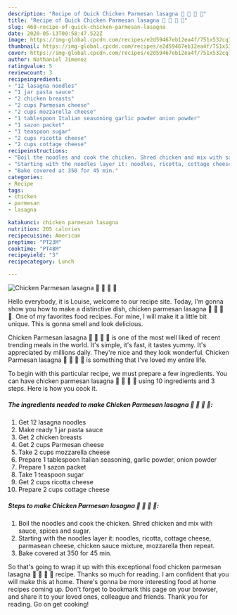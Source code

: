 ```yaml
---
description: "Recipe of Quick Chicken Parmesan lasagna 🍗 🧀 🍝 🍅"
title: "Recipe of Quick Chicken Parmesan lasagna 🍗 🧀 🍝 🍅"
slug: 460-recipe-of-quick-chicken-parmesan-lasagna
date: 2020-05-13T09:58:47.522Z
image: https://img-global.cpcdn.com/recipes/e2d59467eb12ea4f/751x532cq70/chicken-parmesan-lasagna-🍗-🧀-🍝-🍅-recipe-main-photo.jpg
thumbnail: https://img-global.cpcdn.com/recipes/e2d59467eb12ea4f/751x532cq70/chicken-parmesan-lasagna-🍗-🧀-🍝-🍅-recipe-main-photo.jpg
cover: https://img-global.cpcdn.com/recipes/e2d59467eb12ea4f/751x532cq70/chicken-parmesan-lasagna-🍗-🧀-🍝-🍅-recipe-main-photo.jpg
author: Nathaniel Jimenez
ratingvalue: 5
reviewcount: 3
recipeingredient:
- "12 lasagna noodles"
- "1 jar pasta sauce"
- "2 chicken breasts"
- "2 cups Parmesan cheese"
- "2 cups mozzarella cheese"
- "1 tablespoon Italian seasoning garlic powder onion powder"
- "1 sazon packet"
- "1 teaspoon sugar"
- "2 cups ricotta cheese"
- "2 cups cottage cheese"
recipeinstructions:
- "Boil the noodles and cook the chicken. Shred chicken and mix with sauce, spices and sugar."
- "Starting with the noodles layer it: noodles, ricotta, cottage cheese, parmasean cheese, chicken sauce mixture, mozzarella then repeat."
- "Bake covered at 350 for 45 min."
categories:
- Recipe
tags:
- chicken
- parmesan
- lasagna

katakunci: chicken parmesan lasagna 
nutrition: 205 calories
recipecuisine: American
preptime: "PT23M"
cooktime: "PT48M"
recipeyield: "3"
recipecategory: Lunch

---
```



![Chicken Parmesan lasagna 🍗 🧀 🍝 🍅](https://img-global.cpcdn.com/recipes/e2d59467eb12ea4f/751x532cq70/chicken-parmesan-lasagna-🍗-🧀-🍝-🍅-recipe-main-photo.jpg)

Hello everybody, it is Louise, welcome to our recipe site. Today, I'm gonna show you how to make a distinctive dish, chicken parmesan lasagna 🍗 🧀 🍝 🍅. One of my favorites food recipes. For mine, I will make it a little bit unique. This is gonna smell and look delicious.



Chicken Parmesan lasagna 🍗 🧀 🍝 🍅 is one of the most well liked of recent trending meals in the world. It's simple, it's fast, it tastes yummy. It's appreciated by millions daily. They're nice and they look wonderful. Chicken Parmesan lasagna 🍗 🧀 🍝 🍅 is something that I've loved my entire life.


To begin with this particular recipe, we must prepare a few ingredients. You can have chicken parmesan lasagna 🍗 🧀 🍝 🍅 using 10 ingredients and 3 steps. Here is how you cook it.

##### The ingredients needed to make Chicken Parmesan lasagna 🍗 🧀 🍝 🍅:

1. Get 12 lasagna noodles
1. Make ready 1 jar pasta sauce
1. Get 2 chicken breasts
1. Get 2 cups Parmesan cheese
1. Take 2 cups mozzarella cheese
1. Prepare 1 tablespoon Italian seasoning, garlic powder, onion powder
1. Prepare 1 sazon packet
1. Take 1 teaspoon sugar
1. Get 2 cups ricotta cheese
1. Prepare 2 cups cottage cheese




##### Steps to make Chicken Parmesan lasagna 🍗 🧀 🍝 🍅:

1. Boil the noodles and cook the chicken. Shred chicken and mix with sauce, spices and sugar.
1. Starting with the noodles layer it: noodles, ricotta, cottage cheese, parmasean cheese, chicken sauce mixture, mozzarella then repeat.
1. Bake covered at 350 for 45 min.




So that's going to wrap it up with this exceptional food chicken parmesan lasagna 🍗 🧀 🍝 🍅 recipe. Thanks so much for reading. I am confident that you will make this at home. There's gonna be more interesting food at home recipes coming up. Don't forget to bookmark this page on your browser, and share it to your loved ones, colleague and friends. Thank you for reading. Go on get cooking!
